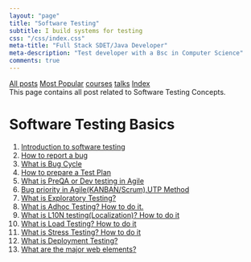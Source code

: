 ```yaml
---
layout: "page"
title: "Software Testing"
subtitle: I build systems for testing
css: "/css/index.css"
meta-title: "Full Stack SDET/Java Developer"
meta-description: "Test developer with a Bsc in Computer Science"
comments: true
---
```

<div class="list-filters">
    <a href="/" class="list-filter filter-selected">All posts</a>
    <a href="/popular" class="list-filter">Most Popular</a>
    <a href="/courses" class="list-filter">courses</a>
	<a href="/talks" class="list-filter">talks</a>
    <a href="/tags" class="list-filter">Index</a>
</div>
This page contains all post related to Software Testing Concepts.

# Software Testing Basics
1. [Introduction to software testing](https://sarkershantonu.github.io/2009/05/26/introduction-software-testing/)
2. [How to report a bug](https://sarkershantonu.github.io/2012/09/03/bug-report/)
3. [What is Bug Cycle](https://sarkershantonu.github.io/2012/12/07/bug-cycle/)
4. [How to prepare a Test Plan](https://sarkershantonu.github.io/2012/12/05/prepare-test-plan/)
5. [What is PreQA or Dev testing in Agile](https://sarkershantonu.github.io/2012/09/pre-qa-essential-step-in-agilekan.html)
6. [Bug priority in Agile(KANBAN/Scrum),UTP Method](https://sarkershantonu.github.io/2012/08/how-to-prioritize-bugs-in.html)
7. [What is Exploratory Testing?](https://sarkershantonu.github.io/2012/12/what-is-exploratory-testing.html)
8. [What is Adhoc Testing? How to do it.](https://sarkershantonu.github.io/2012/12/what-is-adhoc-testing-how-to-do-it.html)
9. [What is L10N testing(Localization)? How to do it](https://sarkershantonu.github.io/2012/12/what-is-adhoc-testing-how-to-do-it.html)
10. [What is Load Testing? How to do it](https://sarkershantonu.github.io/2012/12/what-is-load-testing-how-to-do-it.html)
11. [What is Stress Testing? How to do it](https://sarkershantonu.github.io/2013/01/what-is-stress-testing-how-to-do-it.html)
12. [What is Deployment Testing?](https://sarkershantonu.github.io/2012/12/what-is-deployment-testing.html)
13. [What are the major web elements?](https://sarkershantonu.github.io/2012/11/popular-web-site-elements.html)